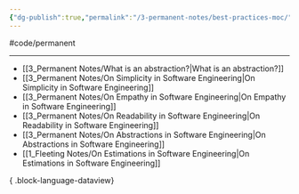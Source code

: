 ```yaml
---
{"dg-publish":true,"permalink":"/3-permanent-notes/best-practices-moc/","created":"2023-08-02 13:25","updated":"2023-08-03 09:57"}
---
```


#code/permanent

---
- [[3_Permanent Notes/What is an abstraction?\|What is an abstraction?]]
- [[3_Permanent Notes/On Simplicity in Software Engineering\|On Simplicity in Software Engineering]]
- [[3_Permanent Notes/On Empathy in Software Engineering\|On Empathy in Software Engineering]]
- [[3_Permanent Notes/On Readability in Software Engineering\|On Readability in Software Engineering]]
- [[3_Permanent Notes/On Abstractions in Software Engineering\|On Abstractions in Software Engineering]]
- [[1_Fleeting Notes/On Estimations in Software Engineering\|On Estimations in Software Engineering]]

{ .block-language-dataview}